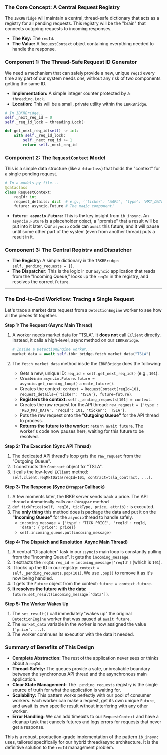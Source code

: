 ### The Core Concept: A Central Request Registry

The `IBKRBridge` will maintain a central, thread-safe dictionary that acts as a registry for all pending requests. This registry will be the "brain" that connects outgoing requests to incoming responses.

*   **The Key:** The `reqId`.
*   **The Value:** A `RequestContext` object containing everything needed to handle the response.

### Component 1: The Thread-Safe Request ID Generator

We need a mechanism that can safely provide a new, unique `reqId` every time any part of our system needs one, without any risk of two components getting the same ID.

*   **Implementation:** A simple integer counter protected by a `threading.Lock`.
*   **Location:** This will be a small, private utility within the `IBKRBridge`.

```python
# In IBKRBridge...
self._next_req_id = 0
self._req_id_lock = threading.Lock()

def get_next_req_id(self) -> int:
    with self._req_id_lock:
        self._next_req_id += 1
        return self._next_req_id
```

### Component 2: The `RequestContext` Model

This is a simple data structure (like a `dataclass`) that holds the "context" for a single pending request.

```python
# In a models.py file...
@dataclass
class RequestContext:
    reqId: int
    request_details: dict  # e.g., {'ticker': 'AAPL', 'type': 'MKT_DATA'}
    future: asyncio.Future # The magic component!
```
*   **`future: asyncio.Future`:** This is the key insight from `ib_insync`. An `asyncio.Future` is a placeholder object, a "promise" that a result will be put into it later. Our `asyncio` code can `await` this future, and it will pause until some other part of the system (even from another thread) puts a result in it.

### Component 3: The Central Registry and Dispatcher

*   **The Registry:** A simple dictionary in the `IBKRBridge`: `self._pending_requests = {}`.
*   **The Dispatcher:** This is the logic in our `asyncio` application that reads from the "Incoming Queue," looks up the `reqId` in the registry, and resolves the correct `Future`.

---

### The End-to-End Workflow: Tracing a Single Request

Let's trace a market data request from a `DetectionEngine` worker to see how all the pieces fit together.

**Step 1: The Request (Async Main Thread)**

1.  A worker needs market data for "TSLA". It **does not** call `EClient` directly. Instead, it calls a high-level, async method on our `IBKRBridge`.

    ```python
    # Inside a DetectionEngine worker...
    market_data = await self.ibkr_bridge.fetch_market_data("TSLA")
    ```

2.  The `fetch_market_data` method inside the `IBKRBridge` does the following:
    *   Gets a new, unique ID: `req_id = self.get_next_req_id()` (e.g., `101`).
    *   Creates an `asyncio.Future`: `future = asyncio.get_running_loop().create_future()`.
    *   Creates the context: `context = RequestContext(reqId=101, request_details={'ticker': 'TSLA'}, future=future)`.
    *   **Registers the context:** `self._pending_requests[101] = context`.
    *   Creates the raw request for the API thread: `raw_request = {'type': 'REQ_MKT_DATA', 'reqId': 101, 'ticker': 'TSLA'}`.
    *   Puts the raw request onto the **"Outgoing Queue"** for the API thread to process.
    *   **Returns the future to the worker:** `return await future`. The worker's code now pauses here, waiting for this future to be resolved.

**Step 2: The Execution (Sync API Thread)**

1.  The dedicated API thread's loop gets the `raw_request` from the "Outgoing Queue".
2.  It constructs the `Contract` object for "TSLA".
3.  It calls the low-level `EClient` method: `self.client.reqMktData(reqId=101, contract=tsla_contract, ...)`.

**Step 3: The Response (Sync `EWrapper` Callback)**

1.  A few moments later, the IBKR server sends back a price. The API thread automatically calls our `EWrapper` method.
2.  `def tickPrice(self, reqId, tickType, price, attrib):` is executed.
3.  The **only thing** this method does is package the data and put it on the **"Incoming Queue"** for the `asyncio` thread to handle safely.
    *   `incoming_message = {'type': 'TICK_PRICE', 'reqId': reqId, 'data': {'price': price}}`
    *   `self.incoming_queue.put(incoming_message)`

**Step 4: The Dispatch and Resolution (Async Main Thread)**

1.  A central "Dispatcher" task in our `asyncio` main loop is constantly pulling from the "Incoming Queue". It gets the `incoming_message`.
2.  It extracts the `reqId`: `req_id = incoming_message['reqId']` (which is `101`).
3.  It looks up the ID in our registry: `context = self._pending_requests.pop(101)`. We use `.pop()` to remove it as it's now being handled.
4.  It gets the `Future` object from the context: `future = context.future`.
5.  **It resolves the future with the data:** `future.set_result(incoming_message['data'])`.

**Step 5: The Worker Wakes Up**

1.  The `set_result()` call immediately "wakes up" the original `DetectionEngine` worker that was paused at `await future`.
2.  The `market_data` variable in the worker is now assigned the value `{'price': ...}`.
3.  The worker continues its execution with the data it needed.

### Summary of Benefits of This Design

*   **Complete Abstraction:** The rest of the application never sees or thinks about a `reqId`.
*   **Thread-Safety:** The queues provide a safe, unbreakable boundary between the synchronous API thread and the asynchronous main application.
*   **Clear State Management:** The `_pending_requests` registry is the single source of truth for what the application is waiting for.
*   **Scalability:** This pattern works perfectly with our pool of consumer workers. Each worker can make a request, get its own unique `Future`, and await its own specific result without interfering with any other worker.
*   **Error Handling:** We can add timeouts to our `RequestContext` and have a cleanup task that cancels futures and logs errors for requests that never get a response.

This is a robust, production-grade implementation of the pattern `ib_insync` uses, tailored specifically for our hybrid thread/async architecture. It is the definitive solution to the `reqId` management problem.